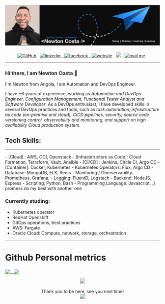 [![Header](https://github.com/NewtonCosta/NewtonCosta/blob/main/github-banner-2.png "Header")](https://github.com/NewtonCosta)

<p align="center">
  <a href="https://github.com/NewtonCosta"><img height="30" src="https://cdn.jsdelivr.net/npm/simple-icons@3.0.1/icons/github.svg" alt="GitHub" height="30"></a>&nbsp;&nbsp;
  <a href="https://www.linkedin.com/in/new-costa/"><img src="https://cdn.jsdelivr.net/npm/simple-icons@3.0.1/icons/linkedin.svg" alt="linkedin" height="30"</a>&nbsp;&nbsp;
  <a href="https://stackoverflow.com/users/13491142"><img src="https://cdn.jsdelivr.net/npm/simple-icons@3.0.1/icons/facebook.svg" alt="facebook" height="30"</a>&nbsp;&nbsp;
  <a href="https://about-newton.netlify.app/"><img src="https://cdn.jsdelivr.net/npm/simple-icons@3.0.1/icons/icloud.svg" alt="website" height="30"></a>&nbsp;&nbsp;
  <a href="https://medium.com/@newtongomez04"><img height="30" src="https://github.com/stephenajulu/stephenajulu/blob/master/images/icons/medium-brands.svg"></a>&nbsp;&nbsp;
  <a href="mailto:newtongomez04@gmail.com"><img height="30" alt="mail me" src="https://github.com/stephenajulu/stephenajulu/blob/master/images/icons/envelope-square-solid.svg"></a>&nbsp;&nbsp;
</p>

<hr>

### Hi there, I am Newton Costa 👋

I'm Newton from Angola, I am Automation and DevOps Engineer.

I have +6 years of experience, working as _Automation and DevOps Engineer, Configuration Management, Functional Tester Analyst and Software Developer_. As a DevOps enthusiast, I have developed skills in several DevOps practices and tools, such as _task automation, infrastructure as code (on-premise and cloud), CICD pipelines, security, source code versioning control, observability and monitoring, and support on high availability Cloud production system_.

## Tech Skills:
<hr>
 - [Cloud] : AWS, OCI, Openstack
 - [Infraestructure as Code]: Cloud Formation, Terraform, Vault, Ansible
 - [CI/CD] : Jenkins, Circle CI, Argo CD
 - [Container]: Docker, Kubernetes
 - Kubernetes Operators: Flux, Argo CD
 - Database: MongoDB, ELK, Redis
 - Monitoring / Oberservability: Prometheus, Grafana,
 - Logging: FluentD, Logstach
 - Backend: NodeJS, Express
 - Scripting: Python, Bash
 - Programming Language: Javascript, _I promess do my best with another one

### Currently studing:
- Kubernetes operator
- RedHat Openshift
- GitOps operations, best practices
- AWS: Fargate
- Oracle Cloud: Compute, network, storage, orchestration
<hr>

# Github Personal metrics
<!-- Github metrics: you can build your own at : https://arturssmirnovs.github.io/github-profile-readme-generator/ -->
<a href="https://github.com/anuraghazra/github-readme-stats">
  <img height="200" align="center" src="https://github-readme-stats.vercel.app/api?username=NewtonCosta&show_icons=true&theme=midnight-purple" />&nbsp;&nbsp;
</a>
<!-- Github troppheus: you can build your own at : https://arturssmirnovs.github.io/github-profile-readme-generator/ -->
<a href="https://github.com/anuraghazra/convoychat">
  <img height="200" align="center" src="https://github-readme-stats.vercel.app/api/top-langs/?username=NewtonCosta&layout=compact" />
</a>

<p></p>

<p align="center">
 <img src="https://github-profile-trophy.vercel.app/?username=NewtonCosta"
</p>

<!-- Pin the most relevant repos to profile-->
<!--
<p>
<img src="https://github-readme-stats.vercel.app/api/pin/?username=NewtonCostaa&repo=github-readme-stats">
</p>
-->

<!-- Visitors counter -->
<p align="center"> 
  Thank you to be here, see you next time!<br>
  <img src="https://profile-counter.glitch.me/NewtonCosta/count.svg" />
</p>
